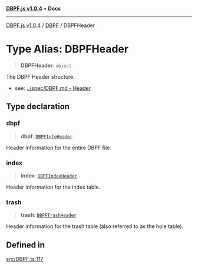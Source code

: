[**DBPF.js v1.0.4**](../../README.md) • **Docs**

***

[DBPF.js v1.0.4](../../README.md) / [DBPF](../README.md) / DBPFHeader

# Type Alias: DBPFHeader

> **DBPFHeader**: `object`

The DBPF Header structure.
- see: [../spec/DBPF.md - Header](../../spec/DBPF.md#header)

## Type declaration

### dbpf

> **dbpf**: [`DBPFInfoHeader`](DBPFInfoHeader.md)

Header information for the entire DBPF file.

### index

> **index**: [`DBPFIndexHeader`](DBPFIndexHeader.md)

Header information for the index table.

### trash

> **trash**: [`DBPFTrashHeader`](DBPFTrashHeader.md)

Header information for the trash table (also referred to as the hole table).

## Defined in

[src/DBPF.ts:117](https://github.com/anonhostpi/DBPF.js/blob/bec1c7f946ae1882f8cb333f8c038d29cc8e75d8/src/DBPF.ts#L117)
